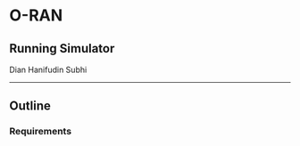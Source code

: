 <!-- classes: title -->

# O-RAN
## Running Simulator

<!-- block-start: grid -->
<!-- account: github, dhanifudin -->
Dian Hanifudin Subhi
<!-- block-end -->

---

<!-- section-title: Running Simulator -->

## Outline

### Requirements
